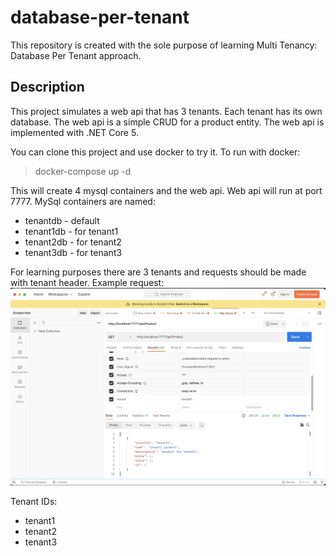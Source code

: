 # database-per-tenant
This repository is created with the sole purpose of learning Multi Tenancy: Database Per Tenant approach.


## Description
This project simulates a web api that has 3 tenants. Each tenant has its own database. The web api is a simple CRUD for a product entity. The web api is implemented with .NET Core 5.

You can clone this project and use docker to try it. To run with docker:
> docker-compose up -d

This will create 4 mysql containers and the web api. Web api will run at port 7777. MySql containers are named: <br>
<ul>
  <li>tenantdb - default</li>
  <li>tenant1db - for tenant1</li>
  <li>tenant2db - for tenant2</li>
  <li>tenant3db - for tenant3</li>
</ul>

For learning purposes there are 3 tenants and requests should be made with tenant header.
Example request:
![](example-request.png)

Tenant IDs:
<ul>
  <li>tenant1</li>
  <li>tenant2</li>
  <li>tenant3</li>
</ul>
